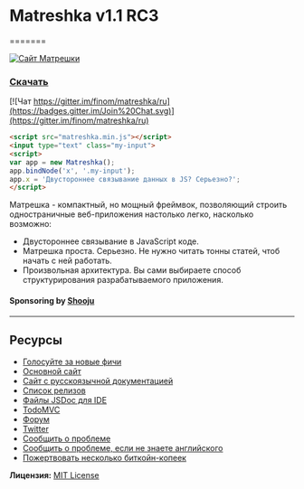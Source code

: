 # Matreshka v1.1 RC3
=======

[![Сайт Матрешки](http://matreshka.io/img/mk5-logo_full-vert.svg)](http://ru.matreshka.io)

### [Скачать](https://github.com/finom/matreshka/releases)

[![Чат https://gitter.im/finom/matreshka/ru](https://badges.gitter.im/Join%20Chat.svg)](https://gitter.im/finom/matreshka/ru)

```html
<script src="matreshka.min.js"></script>
<input type="text" class="my-input">
<script>
var app = new Matreshka();
app.bindNode('x', '.my-input');
app.x = 'Двустороннее связывание данных в JS? Серьезно?';
</script>
```

Матрешка - компактный, но мощный фреймвок, позволяющий строить одностраничные веб-приложения настолько легко, насколько возможно:

* Двустороннее связывание в JavaScript коде.
* Матрешка проста. Серьезно. Не нужно читать тонны статей, чтоб начать с ней работать.
* Произвольная архитектура. Вы сами выбираете способ структурирования разрабатываемого приложения.

#### Sponsoring by [Shooju](http://shooju.com)


------------------------------------

## Ресурсы
- [Голосуйте за новые фичи](https://trello.com/b/E5KcQESk/matreshka-js-features)
- [Основной сайт](http://matreshka.io)
- [Сайт с русскоязычной документацией](http://ru.matreshka.io/)
- [Список релизов](http://ru.matreshka.io/#whats-new)
- [Файлы JSDoc для IDE](https://github.com/finom/matreshka_docs)
- [TodoMVC](https://github.com/finom/matreshka_todomvc)
- [Форум](http://matreshka.io/forum)
- [Twitter](https://twitter.com/matreshkajs)
- [Сообщить о проблеме](https://github.com/finom/matreshka/issues)
- [Сообщить о проблеме, если не знаете английского](https://github.com/matreshkajs-ru/matreshkajs-ru.github.io/issues)
- [Пожертвовать несколько биткойн-копеек](https://www.coinbase.com/finom)

**Лицензия:** [MIT License](https://raw.github.com/finom/matreshka/master/LICENSE)
